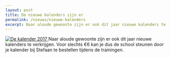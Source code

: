 ```yaml
---
layout: post
title: De nieuwe kalenders zijn er
permalink: /nieuws/nieuwe-kalenders
excerpt: Naar aloude gewoonte zijn er ook dit jaar nieuwe kalenders te verkrijgen.<br>Voor slechts €6 kan je dus de school steunen door je kalender bij Stefaan te bestellen tijdens de trainingen. 
---
```


<a class="float-right" href="http://bansenjuku.org/cards_calendars.html" target="_blank">
    <img src="http://res.cloudinary.com/dce7lgprd/image/upload/c_fill,g_north_west,h_250,w_300/v1482841217/fudoshin%20dojo/2016%20initiatie/calendar2017.jpg" alt="De kalender 2017" class="img-thumbnail">
</a>
Naar aloude gewoonte zijn er ook dit jaar nieuwe kalenders te verkrijgen.  
Voor slechts €6 kan je dus de school steunen door je kalender bij Stefaan te bestellen tijdens de trainingen. 